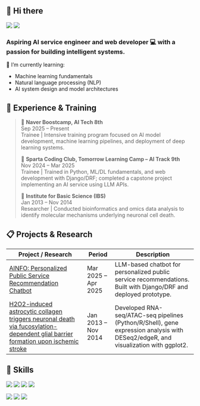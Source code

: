 ## 👋 Hi there

<a href="mailto:jacejung.dev@gmail.com"><img src="https://img.shields.io/badge/Gmail-D14836?style=for-the-badge&logo=gmail&logoColor=white"/></a> <a href="https://jacejung-dev.github.io/"><img src="https://img.shields.io/badge/Blog-100000?style=for-the-badge&logo=github&logoColor=white"/></a>

### Aspiring AI service engineer and web developer 💻 with a passion for building intelligent systems.

🌱 I’m currently learning:

- Machine learning fundamentals
- Natural language processing (NLP)
- AI system design and model architectures


## 🚀 Experience & Training

> 🤖 **Naver Boostcamp, AI Tech 8th**  
> Sep 2025 – Present  
> Trainee | Intensive training program focused on AI model development, machine learning pipelines, and deployment of deep learning systems.  
>
> 🌱 **Sparta Coding Club, Tomorrow Learning Camp – AI Track 9th**  
> Nov 2024 – Mar 2025  
> Trainee | Trained in Python, ML/DL fundamentals, and web development with Django/DRF; completed a capstone project implementing an AI service using LLM APIs.  
>
> 🧪 **Institute for Basic Science (IBS)**  
Jan 2013 – Nov 2014  
Researcher | Conducted bioinformatics and omics data analysis to identify molecular mechanisms underlying neuronal cell death.  


## 📋 Projects & Research

| Project / Research | Period | Description |
|--------------------|--------|-------------|
|[AINFO: Personalized Public Service Recommendation Chatbot](https://github.com/JaceJung-dev/AInfo-Backend)  | Mar 2025 – Apr 2025 | LLM-based chatbot for personalized public service recommendations. Built with Django/DRF and deployed prototype. |
[H2O2-induced astrocytic collagen triggers neuronal death via fucosylation-dependent glial barrier formation upon ischemic stroke](https://www.biorxiv.org/content/10.1101/2025.05.01.651594v1) | Jan 2013 – Nov 2014 | Developed RNA-seq/ATAC-seq pipelines (Python/R/Shell), gene expression analysis with DESeq2/edgeR, and visualization with ggplot2. |


## 💪 Skills

<img src="https://img.shields.io/badge/Python-14354C?style=for-the-badge&logo=python&logoColor=white"/></a> <img src="https://img.shields.io/badge/R-276DC3?style=for-the-badge&logo=r&logoColor=white"/></a> <img src="https://img.shields.io/badge/C-00599C?style=for-the-badge&logo=c&logoColor=white"/></a> <img src="https://img.shields.io/badge/JavaScript-F7DF1E?style=for-the-badge&logo=JavaScript&logoColor=white"/></a>

<img src="https://img.shields.io/badge/Django-092E20?style=for-the-badge&logo=django&logoColor=white"/></a> <img src="https://img.shields.io/badge/docker-%230db7ed.svg?style=for-the-badge&logo=docker&logoColor=white"/></a> <img src="https://img.shields.io/badge/Ubuntu-E95420?style=for-the-badge&logo=ubuntu&logoColor=white"/></a>

<!--
**JaceJung-dev/JaceJung-dev** is a ✨ _special_ ✨ repository because its `README.md` (this file) appears on your GitHub profile.

Here are some ideas to get you started:

- 🔭 I’m currently working on ...
- 🌱 I’m currently learning ...
- 👯 I’m looking to collaborate on ...
- 🤔 I’m looking for help with ...
- 💬 Ask me about ...
- 📫 How to reach me: ...
- 😄 Pronouns: ...
- ⚡ Fun fact: ...
-->
